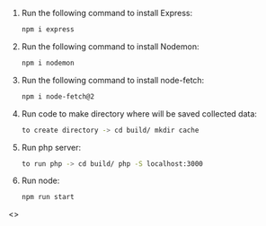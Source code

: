 1. Run the following command to install Express:
   ```bash
   npm i express

2. Run the following command to install Nodemon:
   ```bash
   npm i nodemon

3. Run the following command to install node-fetch:
   ```bash
   npm i node-fetch@2

4. Run code to make directory where will be saved collected data:
   ```bash
   to create directory -> cd build/ mkdir cache 

5. Run php server:
   ```bash
   to run php -> cd build/ php -S localhost:3000

6. Run node:
   ```bash
   npm run start

<<!important it is better to use php version 8.0.30 with node 21>>

